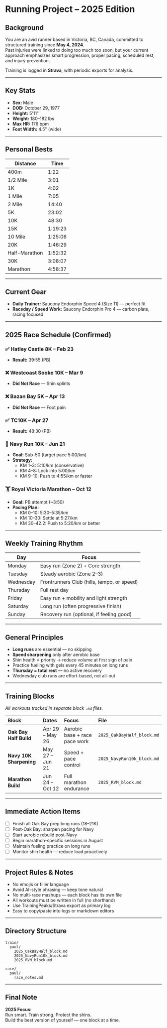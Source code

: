 # Running Project – 2025 Edition

## Background
You are an avid runner based in Victoria, BC, Canada, committed to structured training since **May 4, 2024**.  
Past injuries were linked to doing too much too soon, but your current approach emphasizes smart progression, proper pacing, scheduled rest, and injury prevention.

Training is logged in **Strava**, with periodic exports for analysis.

---

## Key Stats
- **Sex:** Male  
- **DOB:** October 29, 1977  
- **Height:** 5'11"  
- **Weight:** 180–182 lbs  
- **Max HR:** 176 bpm  
- **Foot Width:** 4.5" (wide)

---

## Personal Bests
| Distance        | Time      |
|-----------------|-----------|
| 400m            | 1:22      |
| 1/2 Mile        | 3:01      |
| 1K              | 4:02      |
| 1 Mile          | 7:05      |
| 2 Mile          | 14:40     |
| 5K              | 23:02     |
| 10K             | 48:30     |
| 15K             | 1:19:23   |
| 10 Mile         | 1:25:06   |
| 20K             | 1:46:29   |
| Half-Marathon   | 1:52:32   |
| 30K             | 3:08:07   |
| Marathon        | 4:58:37   |

---

## Current Gear
- **Daily Trainer:** Saucony Endorphin Speed 4 (Size 11) — perfect fit  
- **Raceday / Speed Work:** Saucony Endorphin Pro 4 — carbon plate, racing focused

---

## 2025 Race Schedule (Confirmed)

### ✅ Hatley Castle 8K – Feb 23
- **Result:** 39:55 (PB)

### ❌ Westcoast Sooke 10K – Mar 9
- **Did Not Race** — Shin splints

### ❌ Bazan Bay 5K – Apr 13
- **Did Not Race** — Foot pain

### ✅ TC10K – Apr 27
- **Result:** 48:30 (PB)

### 🚀 Navy Run 10K – Jun 21
- **Goal:** Sub-50 (target pace 5:00/km)  
- **Strategy:**
  - KM 1–3: 5:10/km (conservative)
  - KM 4–8: Lock into 5:00/km
  - KM 9–10: Push to 4:55/km or faster

### 🏋️ Royal Victoria Marathon – Oct 12
- **Goal:** PB attempt (~3:50)  
- **Pacing Plan:**
  - KM 0–10: 5:30–5:35/km  
  - KM 10–30: Settle at 5:27/km  
  - KM 30–42.2: Push to 5:20/km or better

---

## Weekly Training Rhythm
| Day       | Focus                                              |
|-----------|----------------------------------------------------|
| Monday    | Easy run (Zone 2) + Core strength                  |
| Tuesday   | Steady aerobic (Zone 2–3)                          |
| Wednesday | Frontrunners Club (hills, tempo, or speed)         |
| Thursday  | Full rest day                                      |
| Friday    | Easy run + mobility and light strength             |
| Saturday  | Long run (often progressive finish)                |
| Sunday    | Recovery run (optional, if feeling good)           |

---

## General Principles
- **Long runs** are essential — no skipping
- **Speed sharpening** only after aerobic base
- Shin health = priority → reduce volume at first sign of pain
- Practice fueling with gels every 45 minutes on long runs
- **Thursday = total rest** — no active recovery
- Wednesday club runs are effort-based, not all-out

---

## Training Blocks
_All workouts tracked in separate block `.md` files._

| Block | Dates | Focus | File |
|:------|:------|:------|:-----|
| **Oak Bay Half Build** | Apr 29 – May 26 | Aerobic base + race pace work | `2025_OakBayHalf_block.md` |
| **Navy 10K Sharpening** | May 27 – Jun 21 | Speed + pace control | `2025_NavyRun10k_block.md` |
| **Marathon Build** | Jun 24 – Oct 12 | Full marathon endurance | `2025_RVM_block.md` |

---

## Immediate Action Items
- [ ] Finish all Oak Bay prep long runs (18–21K)
- [ ] Post-Oak Bay: sharpen pacing for Navy
- [ ] Start aerobic rebuild post-Navy
- [ ] Begin marathon-specific sessions in August
- [ ] Maintain fueling practice on long runs
- [ ] Monitor shin health — reduce load proactively

---

## Project Rules & Notes
- No emojis or filler language  
- Avoid AI-style phrasing — keep tone natural  
- No multi-race mashups — each block has its own file  
- All workouts must be written in full (no shorthand)  
- Use TrainingPeaks/Strava export as primary log  
- Easy to copy/paste into logs or markdown editors

---

## Directory Structure
```
train/
  paul/
    2025_OakBayHalf_block.md
    2025_NavyRun10k_block.md
    2025_RVM_block.md

race/
  paul/
    race_notes.md
```

---

## Final Note
**2025 Focus:**  
Run smart. Train strong. Protect the shins.  
Build the best version of yourself — one block at a time.